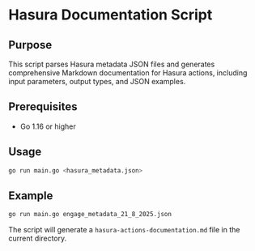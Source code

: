 # Hasura Documentation Script

## Purpose
This script parses Hasura metadata JSON files and generates comprehensive Markdown documentation for Hasura actions, including input parameters, output types, and JSON examples.

## Prerequisites
- Go 1.16 or higher

## Usage
```bash
go run main.go <hasura_metadata.json>
```

## Example
```bash
go run main.go engage_metadata_21_8_2025.json
```

The script will generate a `hasura-actions-documentation.md` file in the current directory.
